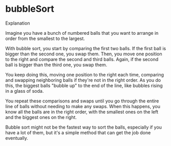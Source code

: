 # bubbleSort
Explanation

Imagine you have a bunch of numbered balls that you want to arrange in order from the smallest to the largest.

With bubble sort, you start by comparing the first two balls. If the first ball is bigger than the second one, you swap them. Then, you move one position to the right and compare the second and third balls. Again, if the second ball is bigger than the third one, you swap them.

You keep doing this, moving one position to the right each time, comparing and swapping neighboring balls if they're not in the right order. As you do this, the biggest balls "bubble up" to the end of the line, like bubbles rising in a glass of soda.

You repeat these comparisons and swaps until you go through the entire line of balls without needing to make any swaps. When this happens, you know all the balls are in the right order, with the smallest ones on the left and the biggest ones on the right.

Bubble sort might not be the fastest way to sort the balls, especially if you have a lot of them, but it's a simple method that can get the job done eventually.
